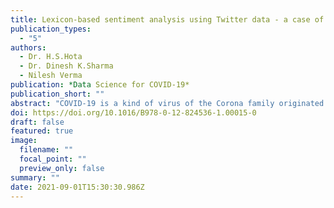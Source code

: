```yaml
---
title: Lexicon-based sentiment analysis using Twitter data - a case of COVID-19 outbreak in India and abroad
publication_types:
  - "5"
authors:
  - Dr. H.S.Hota
  - Dr. Dinesh K.Sharma
  - Nilesh Verma
publication: *Data Science for COVID-19*
publication_short: ""
abstract: "COVID-19 is a kind of virus of the Corona family originated from Wuhan, China, and spread over more than 215 countries in the world, more than 2.3 lakhs people died, and more than 32 lakhs are affected globally till date and numbers are continuously increasing. Because of this global pandemic, citizens of the country are in a panic situation. Sentiment Analysis (SA) is a prominent field to analyze data available on social media. This research work explores SA using the Lexicon-based approach to analyze the sentiment of six different countries: India, the USA, Spain, Italy, France, and the UK. Data from March 15 to April 15, 2020 extracted from Twitter and used to identify sentiment as Negative, Neutral, or Positive using Lexicon-based and Valence Aware Dictionary for Sentiment Reasoning (VADER)-based approaches. Empirical results show that negativity exists in almost all the countries because of COVID-19. Out of six countries considered for the SA, the UK has the highest negativity of 23.03%, followed by France with 22.71%, the USA with 22.01%, and India is having negativity of 18.39% using Simple Lexicon-based approach. At the same time, it is 35.92% in France, 35.68% in the UK, and 35.38% in the USA, while India has the least negativity of 31.03% based on the VADER-based approach. Both approaches are almost producing negativity in the same order with slight variations. Furthermore, a comparative detail analysis of India has also been done based on Twitter data. The data collected before and after lockdown using a simple Lexicon-based approach, and it has been observed that negativity is increasing after lockdown and slightly decreased during lockdown 2.0. Overall implication of this research work is that however negativity exists but people are more positive toward panic situation because of COVID-19 and also fighting against COVID-19 with restrictions like lockdown, home isolation, quarantine, limited access of resources, etc."
doi: https://doi.org/10.1016/B978-0-12-824536-1.00015-0
draft: false
featured: true
image:
  filename: ""
  focal_point: ""
  preview_only: false
summary: ""
date: 2021-09-01T15:30:30.986Z
---
```

